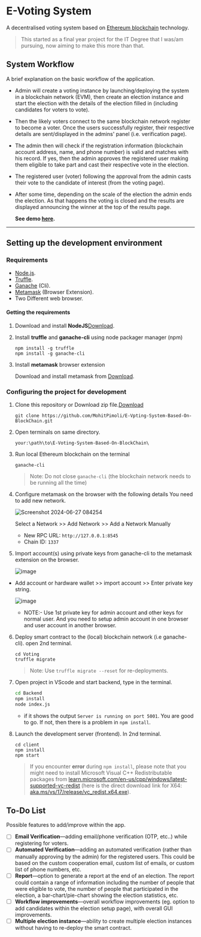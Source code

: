# E-Voting System

A decentralised voting system based on [Ethereum blockchain](https://ethereum.org/dapps/) technology.

> This started as a final year project for the IT Degree that I was/am pursuing, now aiming to make this more than that.

## System Workflow

A brief explanation on the basic workflow of the application.

- Admin will create a voting instance by launching/deploying the system in a blockchain network (EVM), then create an election instance and start the election with the details of the election filled in (including candidates for voters to vote).
- Then the likely voters connect to the same blockchain network register to become a voter. Once the users successfully register, their respective details are sent/displayed in the admins' panel (i.e. verification page).
- The admin then will check if the registration information (blockchain account address, name, and phone number) is valid and matches with his record. If yes, then the admin approves the registered user making them eligible to take part and cast their respective vote in the election.
- The registered user (voter) following the approval from the admin casts their vote to the candidate of interest (from the voting page).
- After some time, depending on the scale of the election the admin ends the election. As that happens the voting is closed and the results are displayed announcing the winner at the top of the results page.

  **See demo [here](https://youtu.be/nh1zfTTrdII "Watch dVoting demo").**

---

## Setting up the development environment

### Requirements

- [Node.js](https://nodejs.org).
- [Truffle](https://www.trufflesuite.com/truffle).
- [Ganache](https://github.com/trufflesuite/ganache-cli) (Cli).
- [Metamask](https://metamask.io/) (Browser Extension).
- Two Different web browser.

#### Getting the requirements

1. Download and install **NodeJS**[Download](https://nodejs.org/en/download/ "Go to official NodeJS download page.").

1. Install **truffle** and **ganache-cli** using node packager manager (npm)

   ```shell
   npm install -g truffle
   npm install -g ganache-cli
   ```

1. Install **metamask** browser extension

   Download and install metamask from [Download](https://metamask.io/download "Go to official metamask download page.").

### Configuring the project for development

1. Clone this repository or Download zip file.[Download](https://github.com/MohitPimoli/E-Voting-System-Based-On-BlockChain/archive/refs/heads/master.zip)

   ```shell
   git clone https://github.com/MohitPimoli/E-Vpting-System-Based-On-BlockChain.git
   ```
2. Open terminals on same directory.
   ```shell
   your:\path\to\E-Voting-System-Based-On-BlockChain\
   ```
   
3. Run local Ethereum blockchain on the terminal

   ```shell
   ganache-cli
   ```

   > Note: Do not close `ganache-cli` (the blockchain network needs to be running all the time)

4. Configure metamask on the browser with the following details
   You need to add new network.
   
   ![Screenshot 2024-06-27 084254](https://github.com/MohitPimoli/E-Voting-System-Based-On-BlockChain/assets/114788978/e1b98cc1-d12a-4444-b420-a96bba51a845)

   Select a Network >> Add Network >> Add a Network Manually
   - New RPC URL: `http://127.0.0.1:8545`
   - Chain ID: `1337`

5. Import account(s) using private keys from ganache-cli to the metamask extension on the browser.

   ![image](https://github.com/MohitPimoli/E-Voting-System-Based-On-BlockChain/assets/114788978/a7d01909-a68b-4f96-ba86-73800ef0a2eb)

- Add account or hardware wallet >> import account >> Enter private key string.

    ![image](https://github.com/MohitPimoli/E-Voting-System-Based-On-BlockChain/assets/114788978/f30b18b4-95a6-4623-bee1-e925229668fd)

   - NOTE:- Use 1st private key for admin account and other keys for normal user. And you need to setup admin account in one browser and user account in another browser.
6. Deploy smart contract to the (local) blockchain network (i.e ganache-cli). open 2nd terminal.
   ```shell
   cd Voting
   truffle migrate
   ```

   > Note: Use `truffle migrate --reset` for re-deployments.
7. Open project in VScode and start backend, type in the terminal.
   ```bash
   cd Backend
   npm install
   node index.js
   ```
   - if it shows the output `Server is running on port 5001`. You are good to go. If not, then
     there is a problem in `npm install`.
8. Launch the development server (frontend). In 2nd terminal. 

   ```shell
   cd client
   npm install
   npm start
   ```

   > If you encounter **error** during `npm install`, please note that you might need to install Microsoft Visual C++ Redistributable packages from [learn.microsoft.com/en-us/cpp/windows/latest-supported-vc-redist](https://learn.microsoft.com/en-us/cpp/windows/latest-supported-vc-redist?view=msvc-170) (here is the direct download link for X64: [aka.ms/vs/17/release/vc_redist.x64.exe](https://aka.ms/vs/17/release/vc_redist.x64.exe)).

## To-Do List

Possible features to add/improve within the app.

- [ ] **Email Verification**—adding email/phone verification (OTP, etc..) while registering for voters.
- [ ] **Automated Verification**—adding an automated verification (rather than manually approving by the admin) for the registered users. This could be based on the custom cooperation email, custom list of emails, or custom list of phone numbers, etc.
- [ ] **Report**—option to generate a report at the end of an election. The report could contain a range of information including the number of people that were eligible to vote, the number of people that participated in the election, a bar-chart/pie-chart showing the election statistics, etc.
- [ ] **Workflow improvements**—overall workflow improvements (eg. option to add candidates within the election setup page), with overall GUI improvements.
- [ ] **Multiple election instance**—ability to create multiple election instances without having to re-deploy the smart contract.
